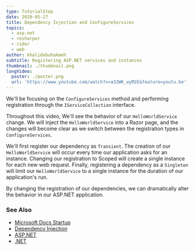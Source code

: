 ```yaml
---
type: TutorialStep
date: 2020-05-27
title: Dependency Injection and ConfigureServices
topics:
  - asp.net
  - resharper
  - rider
  - web
author: khalidabuhakmeh
subtitle: Registering ASP.NET services and instances
thumbnail: ./thumbnail.png
longVideo:
  poster: ./poster.png
  url: 'https://www.youtube.com/watch?v=a32WK_wyM2E&feature=youtu.be'
---
```


We'll be focusing on the `ConfigureServices` method and performing registration through the `IServiceCollection` interface.

Throughout this video, We'll see the behavior of our `HelloWorldService` change. We will inject the `HelloWorldService` into a Razor page, and the changes will become clear as we switch between the registration types in `ConfigureServices`.

We'll first register our dependency as `Transient`. The creation of our `HelloWorldService` will occur every time our application asks for an instance. Changing our registration to Scoped will create a single instance for each new web request. Finally, registering a dependency as a `Singleton` will limit our `HelloWorldService` to a single instance for the duration of our application's run.

By changing the registration of our dependencies, we can dramatically alter the behavior in our ASP.NET application.


### See Also

- [Microsoft Docs Startup](https://docs.microsoft.com/en-us/aspnet/core/fundamentals/startup)
- [Dependency Injection](https://docs.microsoft.com/en-us/aspnet/core/fundamentals/dependency-injection)
- [ASP.NET](https://dotnet.microsoft.com/apps/aspnet)
- [.NET](https://dot.net/)
